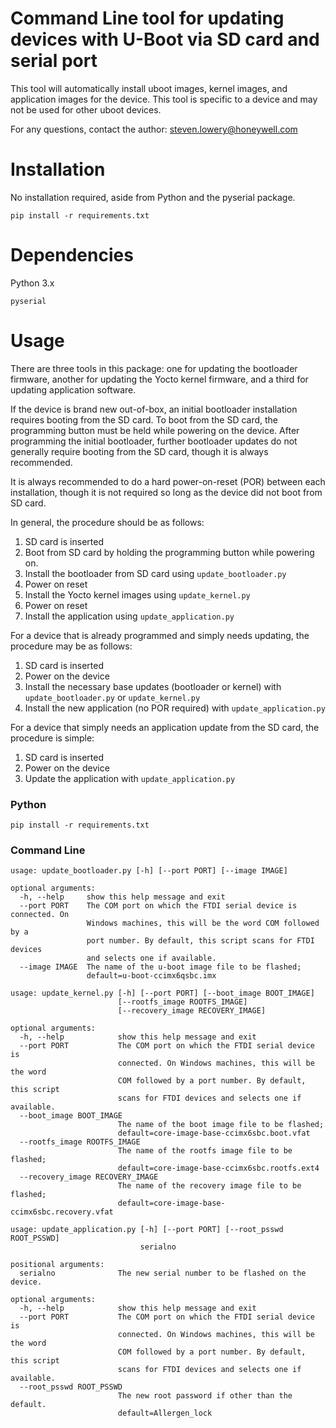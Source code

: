 # Command Line tool for updating devices with U-Boot via SD card and serial port

This tool will automatically install uboot images, kernel images, and application images for the device.
This tool is specific to a device and may not be used for other uboot devices.

For any questions, contact the author: steven.lowery@honeywell.com

# Installation

No installation required, aside from Python and the pyserial package.
```
pip install -r requirements.txt
```

# Dependencies

Python 3.x

`pyserial`


# Usage

There are three tools in this package: one for updating the bootloader firmware, another for updating the Yocto kernel firmware, and a third for updating application software.

If the device is brand new out-of-box, an initial bootloader installation requires booting from the SD card.
To boot from the SD card, the programming button must be held while powering on the device.
After programming the initial bootloader, further bootloader updates do not generally require booting from the SD card, though it is always recommended.

It is always recommended to do a hard power-on-reset (POR) between each installation, though it is not required so long as the device did not boot from SD card.

In general, the procedure should be as follows:
1. SD card is inserted
2. Boot from SD card by holding the programming button while powering on.
3. Install the bootloader from SD card using `update_bootloader.py`
4. Power on reset
5. Install the Yocto kernel images using `update_kernel.py`
6. Power on reset
7. Install the application using `update_application.py`

For a device that is already programmed and simply needs updating, the procedure may be as follows:
1. SD card is inserted
2. Power on the device
3. Install the necessary base updates (bootloader or kernel) with `update_bootloader.py` or `update_kernel.py`
4. Install the new application (no POR required) with `update_application.py`

For a device that simply needs an application update from the SD card, the procedure is simple:
1. SD card is inserted
2. Power on the device
3. Update the application with `update_application.py`

### Python

```
pip install -r requirements.txt
```

### Command Line

```
usage: update_bootloader.py [-h] [--port PORT] [--image IMAGE]

optional arguments:
  -h, --help     show this help message and exit
  --port PORT    The COM port on which the FTDI serial device is connected. On
                 Windows machines, this will be the word COM followed by a
                 port number. By default, this script scans for FTDI devices
                 and selects one if available.
  --image IMAGE  The name of the u-boot image file to be flashed;
                 default=u-boot-ccimx6qsbc.imx
```

```
usage: update_kernel.py [-h] [--port PORT] [--boot_image BOOT_IMAGE]
                        [--rootfs_image ROOTFS_IMAGE]
                        [--recovery_image RECOVERY_IMAGE]

optional arguments:
  -h, --help            show this help message and exit
  --port PORT           The COM port on which the FTDI serial device is
                        connected. On Windows machines, this will be the word
                        COM followed by a port number. By default, this script
                        scans for FTDI devices and selects one if available.
  --boot_image BOOT_IMAGE
                        The name of the boot image file to be flashed;
                        default=core-image-base-ccimx6sbc.boot.vfat
  --rootfs_image ROOTFS_IMAGE
                        The name of the rootfs image file to be flashed;
                        default=core-image-base-ccimx6sbc.rootfs.ext4
  --recovery_image RECOVERY_IMAGE
                        The name of the recovery image file to be flashed;
                        default=core-image-base-ccimx6sbc.recovery.vfat
```

```
usage: update_application.py [-h] [--port PORT] [--root_psswd ROOT_PSSWD]
                             serialno

positional arguments:
  serialno              The new serial number to be flashed on the device.

optional arguments:
  -h, --help            show this help message and exit
  --port PORT           The COM port on which the FTDI serial device is
                        connected. On Windows machines, this will be the word
                        COM followed by a port number. By default, this script
                        scans for FTDI devices and selects one if available.
  --root_psswd ROOT_PSSWD
                        The new root password if other than the default.
                        default=Allergen_lock
```